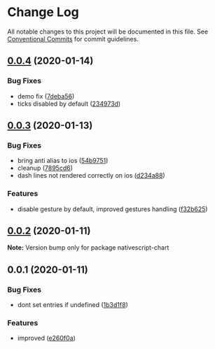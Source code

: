 # Change Log

All notable changes to this project will be documented in this file.
See [Conventional Commits](https://conventionalcommits.org) for commit guidelines.

## [0.0.4](https://github.com/Akylas/nativescript-chart/compare/v0.0.3...v0.0.4) (2020-01-14)


### Bug Fixes

* demo fix ([7deba56](https://github.com/Akylas/nativescript-chart/commit/7deba56a7a48e71e2015cb85d97120a735f6117c))
* ticks disabled by default ([234973d](https://github.com/Akylas/nativescript-chart/commit/234973dd3acc9c23d2aa6fad7940bbd3663b7c66))





## [0.0.3](https://github.com/Akylas/nativescript-chart/compare/v0.0.2...v0.0.3) (2020-01-13)


### Bug Fixes

* bring anti alias to ios ([54b9751](https://github.com/Akylas/nativescript-chart/commit/54b97517354a5d5f5f7e2172d25637781def2f5d))
* cleanup ([7895cd6](https://github.com/Akylas/nativescript-chart/commit/7895cd640ac63e41f9067dd065fd394adb2452dc))
* dash lines not rendered correctly on ios ([d234a88](https://github.com/Akylas/nativescript-chart/commit/d234a882d467166998c4da33336c9ea564c5cb3a))


### Features

* disable gesture by default, improved gestures handling ([f32b625](https://github.com/Akylas/nativescript-chart/commit/f32b62571d4883c014d96c90b0dcbf73da113cb5))





## [0.0.2](https://github.com/Akylas/nativescript-chart/compare/v0.0.1...v0.0.2) (2020-01-11)

**Note:** Version bump only for package nativescript-chart





## 0.0.1 (2020-01-11)


### Bug Fixes

* dont set entries if undefined ([1b3d1f8](https://github.com/Akylas/nativescript-chart/commit/1b3d1f8479f46fa1f5948d47c0a7efaad32f0148))


### Features

* improved ([e260f0a](https://github.com/Akylas/nativescript-chart/commit/e260f0a289faed36dd574afbaeebde385675e878))
